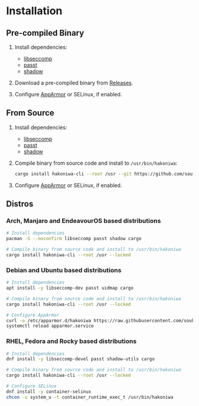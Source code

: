 # Installation

## Pre-compiled Binary

1. Install dependencies:
   - [libseccomp](https://github.com/seccomp/libseccomp)
   - [passt](https://passt.top/passt/about/)
   - [shadow](https://github.com/shadow-maint/shadow)

2. Download a pre-compiled binary from [Releases](https://github.com/souk4711/hakoniwa/releases).

3. Configure [AppArmor](./hakoniwa-cli/docs/troubleshooting-apparmor) or SELinux, if enabled.

## From Source

1. Install dependencies:
   - [libseccomp](https://github.com/seccomp/libseccomp)
   - [passt](https://passt.top/passt/about/)
   - [shadow](https://github.com/shadow-maint/shadow)

2. Compile binary from source code and install to `/usr/bin/hakoniwa`:

   ```sh
   cargo install hakoniwa-cli --root /usr --git https://github.com/souk4711/hakoniwa.git --locked
   ```

3. Configure [AppArmor](./hakoniwa-cli/docs/troubleshooting-apparmor) or SELinux, if enabled.

## Distros

### Arch, Manjaro and EndeavourOS based distributions

```sh
# Install dependencies
pacman -S --noconfirm libseccomp passt shadow cargo

# Compile binary from source code and install to /usr/bin/hakoniwa
cargo install hakoniwa-cli --root /usr --locked
```

### Debian and Ubuntu based distributions

```sh
# Install dependencies
apt install -y libseccomp-dev passt uidmap cargo

# Compile binary from source code and install to /usr/bin/hakoniwa
cargo install hakoniwa-cli --root /usr --locked

# Configure AppArmor
curl -o /etc/apparmor.d/hakoniwa https://raw.githubusercontent.com/souk4711/hakoniwa/refs/heads/main/etc/apparmor.d/hakoniwa
systemctl reload apparmor.service
```

### RHEL, Fedora and Rocky based distributions

```sh
# Install dependencies
dnf install -y libseccomp-devel passt shadow-utils cargo

# Compile binary from source code and install to /usr/bin/hakoniwa
cargo install hakoniwa-cli --root /usr --locked

# Configure SELinux
dnf install -y container-selinux
chcon -u system_u -t container_runtime_exec_t /usr/bin/hakoniwa
```
